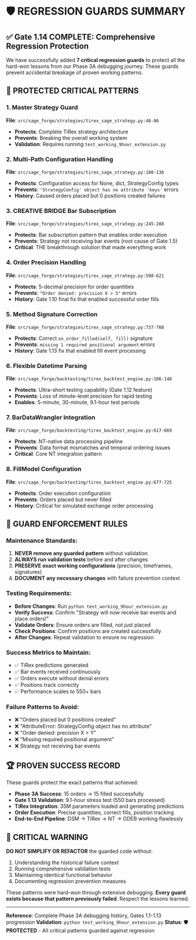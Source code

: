 # 🛡️ REGRESSION GUARDS SUMMARY

## ✅ Gate 1.14 COMPLETE: Comprehensive Regression Protection

We have successfully added **7 critical regression guards** to protect all the hard-won lessons from our Phase 3A debugging journey. These guards prevent accidental breakage of proven working patterns.

## 🎯 PROTECTED CRITICAL PATTERNS

### 1. **Master Strategy Guard** 
**File**: `src/sage_forge/strategies/tirex_sage_strategy.py:48-86`
- **Protects**: Complete TiRex strategy architecture
- **Prevents**: Breaking the overall working system
- **Validation**: Requires running `test_working_9hour_extension.py`

### 2. **Multi-Path Configuration Handling**
**File**: `src/sage_forge/strategies/tirex_sage_strategy.py:100-136` 
- **Protects**: Configuration access for None, dict, StrategyConfig types
- **Prevents**: `'StrategyConfig' object has no attribute 'keys'` errors
- **History**: Caused orders placed but 0 positions created failures

### 3. **CREATIVE BRIDGE Bar Subscription** 
**File**: `src/sage_forge/strategies/tirex_sage_strategy.py:245-288`
- **Protects**: Bar subscription pattern that enables order execution
- **Prevents**: Strategy not receiving bar events (root cause of Gate 1.5)
- **Critical**: THE breakthrough solution that made everything work

### 4. **Order Precision Handling**
**File**: `src/sage_forge/strategies/tirex_sage_strategy.py:598-621`
- **Protects**: 5-decimal precision for order quantities
- **Prevents**: `"Order denied: precision 6 > 5"` errors
- **History**: Gate 1.10 final fix that enabled successful order fills

### 5. **Method Signature Correction** 
**File**: `src/sage_forge/strategies/tirex_sage_strategy.py:737-760`
- **Protects**: Correct `on_order_filled(self, fill)` signature
- **Prevents**: `missing 1 required positional argument` errors
- **History**: Gate 1.13 fix that enabled fill event processing

### 6. **Flexible Datetime Parsing**
**File**: `src/sage_forge/backtesting/tirex_backtest_engine.py:106-148`
- **Protects**: Ultra-short testing capability (Gate 1.12 feature)
- **Prevents**: Loss of minute-level precision for rapid testing
- **Enables**: 5-minute, 30-minute, 9.1-hour test periods

### 7. **BarDataWrangler Integration**
**File**: `src/sage_forge/backtesting/tirex_backtest_engine.py:617-669`
- **Protects**: NT-native data processing pipeline
- **Prevents**: Data format mismatches and temporal ordering issues
- **Critical**: Core NT integration pattern

### 8. **FillModel Configuration**
**File**: `src/sage_forge/backtesting/tirex_backtest_engine.py:677-725`
- **Protects**: Order execution configuration
- **Prevents**: Orders placed but never filled
- **History**: Critical for simulated exchange order processing

## 📝 GUARD ENFORCEMENT RULES

### **Maintenance Standards**:
1. **NEVER remove any guarded pattern** without validation
2. **ALWAYS run validation tests** before and after changes  
3. **PRESERVE exact working configurations** (precision, timeframes, signatures)
4. **DOCUMENT any necessary changes** with failure prevention context

### **Testing Requirements**:
- **Before Changes**: Run `python test_working_9hour_extension.py`
- **Verify Success**: Confirm "Strategy will now receive bar events and place orders!" 
- **Validate Orders**: Ensure orders are filled, not just placed
- **Check Positions**: Confirm positions are created successfully
- **After Changes**: Repeat validation to ensure no regression

### **Success Metrics to Maintain**:
- ✅ TiRex predictions generated
- ✅ Bar events received continuously
- ✅ Orders execute without denial errors  
- ✅ Positions track correctly
- ✅ Performance scales to 550+ bars

### **Failure Patterns to Avoid**:
- ❌ "Orders placed but 0 positions created"
- ❌ "AttributeError: StrategyConfig object has no attribute"
- ❌ "Order denied: precision X > Y"
- ❌ "Missing required positional argument"
- ❌ Strategy not receiving bar events

## 🏆 PROVEN SUCCESS RECORD

These guards protect the exact patterns that achieved:

- **Phase 3A Success**: 15 orders → 15 filled successfully
- **Gate 1.13 Validation**: 9.1-hour stress test (550 bars processed)
- **TiRex Integration**: 35M parameters loaded and generating predictions  
- **Order Execution**: Precise quantities, correct fills, position tracking
- **End-to-End Pipeline**: DSM → TiRex → NT → ODEB working flawlessly

## 🚨 CRITICAL WARNING

**DO NOT SIMPLIFY OR REFACTOR** the guarded code without:
1. Understanding the historical failure context
2. Running comprehensive validation tests
3. Maintaining identical functional behavior
4. Documenting regression prevention measures

These patterns were hard-won through extensive debugging. **Every guard exists because that pattern previously failed**. Respect the lessons learned.

---

**Reference**: Complete Phase 3A debugging history, Gates 1.1-1.13 progression
**Validation**: `python test_working_9hour_extension.py`
**Status**: 🛡️ **PROTECTED** - All critical patterns guarded against regression